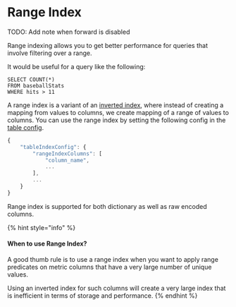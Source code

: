 # Range Index

TODO: Add note when forward is disabled

Range indexing allows you to get better performance for queries that involve filtering over a range.

It would be useful for a query like the following:

```
SELECT COUNT(*) 
FROM baseballStats 
WHERE hits > 11
```

A range index is a variant of an [inverted index](https://docs.pinot.apache.org/basics/indexing/inverted-index), where instead of creating a mapping from values to columns, we create mapping of a range of values to columns. You can use the range index by setting the following config in the [table config](../../configuration-reference/table.md).

```javascript
{
    "tableIndexConfig": {
        "rangeIndexColumns": [
            "column_name",
            ...
        ],
        ...
    }
}
```

Range index is supported for both dictionary as well as raw encoded columns.

{% hint style="info" %}
#### When to use Range Index?

A good thumb rule is to use a range index when you want to apply range predicates on metric columns that have a very large number of unique values.

Using an inverted index for such columns will create a very large index that is inefficient in terms of storage and performance.
{% endhint %}
